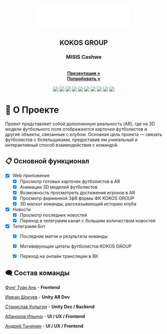 <br />
<div align="center">
    <img src="Logo.svg" alt="Logo" width="300" height="80">
  <h2 align="center">KOKOS GROUP</h2>
  <h3 align="center">MISIS Cashwe</h3>
</div>

<div align="center">

 <br>
    <a href="https://drive.google.com/file/d/1e_gd9qcUw8LgLTeUNEGb4IBEd2sp8s8E/view?usp=sharing"><strong>Презентация »</strong></a>
    <br />
    <a href="https://imka07.github.io/Kokos-Hack/"><strong>Попробовать »</strong></a>
    <br />
<br>
<img src="https://img.shields.io/badge/c%23-%23239120.svg?style=for-the-badge&logo=csharp&logoColor=white">
<img src="https://img.shields.io/badge/python-3670A0?style=for-the-badge&logo=python&logoColor=ffdd54">
<img src="https://img.shields.io/badge/unity-%23000000.svg?style=for-the-badge&logo=unity&logoColor=white">
<img src="https://img.shields.io/badge/FastAPI-005571?style=for-the-badge&logo=fastapi">
<img src="https://img.shields.io/badge/WebGL-990000?logo=webgl&logoColor=white&style=for-the-badge">
<img src="https://img.shields.io/badge/figma-%23F24E1E.svg?style=for-the-badge&logo=figma&logoColor=white">
<img src="https://img.shields.io/badge/docker-%230db7ed.svg?style=for-the-badge&logo=docker&logoColor=white">
<img src="https://img.shields.io/badge/git-%23F05033.svg?style=for-the-badge&logo=git&logoColor=white">
<img src="https://img.shields.io/badge/github-%23121011.svg?style=for-the-badge&logo=github&logoColor=white">
<img src="https://img.shields.io/badge/Linux-FCC624?style=for-the-badge&logo=linux&logoColor=black">


</div>

# 🚀  О Проекте
Проект представляет собой дополненную реальность (AR), где на 3D модели футбольного поля отображаются карточки футболистов и другие объекты, связанные с клубом. 
Основная цель проекта — связать футболистов с болельщиками, предоставив им уникальный и интерактивный способ взаимодействия с командой.



## 📋 Основной функционал 
- [x] Web приложение
  - [x] Просмотр готовых карточек футболистов в AR
  - [x] Анимации 3D моделей футболистов 
  - [x] Возможность просмотреть достижения игроков в AR
  - [x] Просмотр фирменной 3фВ формы ФК KOKOS GROUP
  - [x] 3D маскот команды, рассказывающий историю клуба
- [x] Новости 
  - [x] Просмотр последних новостей 
  - [x] Переход в телеграмм канал с большим количеством новостей
- [x] Телеграмм Бот 
  - [x] Последние матчи и результаты команды 
  - [x] Мотивирующие цитаты футболистов KOKOS GROUP
  - [x] Переход на онлайн трансляции в ВК


## 🗨️ Состав команды 
[Фунг Туан Ань](https://github.com/Himura-777) - **Frontend**

[Имран Шокуев](https://github.com/imka07) - **Unity AR Dev**

[Станислав Кулыгин](https://github.com/Klopi746) - **Unity Dev / Backend**

[Абаноков Ильнур](https://t.me/timkoskos) - **UI / UX / Frontend**

[Андрей Тычинин](https://t.me/timkoskos) - **UI / UX / Frontend**
